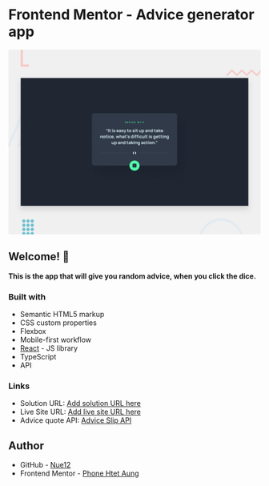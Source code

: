 # Frontend Mentor - Advice generator app

![Design preview for the Advice generator app coding challenge](./design/desktop-preview.jpg)

## Welcome! 👋

**This is the app that will give you random advice, when you click the dice.**


### Built with

- Semantic HTML5 markup
- CSS custom properties
- Flexbox
- Mobile-first workflow
- [React](https://reactjs.org/) - JS library
- TypeScript
- API

### Links

- Solution URL: [Add solution URL here](https://www.frontendmentor.io/challenges/advice-generator-app-QdUG-13db/hub/advice-generator-app-using-react-and-api-2RdaNzO3oM)
- Live Site URL: [Add live site URL here](https://nue-advice-generator-app.netlify.app/)
- Advice quote API: [Advice Slip API](https://api.adviceslip.com)

## Author

- GitHub - [Nue12](https://github.com/Nue12)
- Frontend Mentor - [Phone Htet Aung](https://www.frontendmentor.io/profile/Nue12)